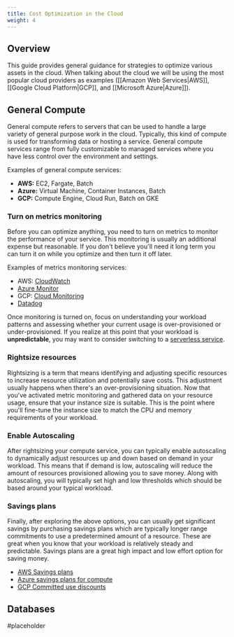 ```yaml
---
title: Cost Optimization in the Cloud
weight: 4
---
```


## Overview

This guide provides general guidance for strategies to optimize various assets in the cloud. When talking about the cloud we will be using the most popular cloud providers as examples ([[Amazon Web Services|AWS]], [[Google Cloud Platform|GCP]], and [[Microsoft Azure|Azure]]). 

## General Compute

General compute refers to servers that can be used to handle a large variety of general purpose work in the cloud. Typically, this kind of compute is used for transforming data or hosting a service. General compute services range from fully customizable to managed services where you have less control over the environment and settings.

Examples of general compute services:

- **AWS:** EC2, Fargate, Batch
- **Azure:** Virtual Machine, Container Instances, Batch
- **GCP:** Compute Engine, Cloud Run, Batch on GKE

### Turn on metrics monitoring

Before you can optimize anything, you need to turn on metrics to monitor the performance of your service. This monitoring is usually an additional expense but reasonable. If you don't believe you'll need it long term you can turn it on while you optimize and then turn it off later.

Examples of metrics monitoring services:

- AWS: [CloudWatch](https://aws.amazon.com/cloudwatch/)
- [Azure Monitor](https://azure.microsoft.com/en-us/products/monitor/)
- GCP: [Cloud Monitoring](https://cloud.google.com/monitoring/?hl=en)
- [Datadog](https://www.datadoghq.com/)

Once monitoring is turned on, focus on understanding your workload patterns and assessing whether your current usage is over-provisioned or under-provisioned. If you realize at this point that your workload is **unpredictable**, you may want to consider switching to a [serverless service](https://en.wikipedia.org/wiki/Serverless_computing).

### Rightsize resources

Rightsizing is a term that means identifying and adjusting specific resources to increase resource utilization and potentially save costs. This adjustment usually happens when there's an over-provisioning situation. Now that you've activated metric monitoring and gathered data on your resource usage, ensure that your instance size is suitable. This is the point where you'll fine-tune the instance size to match the CPU and memory requirements of your workload.

### Enable Autoscaling

After rightsizing your compute service, you can typically enable autoscaling to dynamically adjust resources up and down based on demand in your workload. This means that if demand is low, autoscaling will reduce the amount of resources provisioned allowing you to save money. Along with autoscaling, you will typically set high and low thresholds which should be based around your typical workload.

### Savings plans

Finally, after exploring the above options, you can usually get significant savings by purchasing savings plans which are typically longer range commitments to use a predetermined amount of a resource. These are great when you know that your workload is relatively steady and predictable. Savings plans are a great high impact and low effort option for saving money.

- [AWS Savings plans](https://aws.amazon.com/savingsplans/)
- [Azure savings plans for compute](https://azure.microsoft.com/en-us/pricing/offers/savings-plan-compute/#benefits-and-features)
- [GCP Committed use discounts](https://cloud.google.com/docs/cuds)

## Databases

#placeholder

